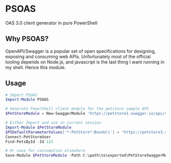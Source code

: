 # PSOAS

OAS 3.0 client generator in pure PowerShell

## Why PSOAS?

OpenAPI/Swagger is a popular set of open specifications for designing, exposing and consuming web APIs. Unfortunately most of the official tooling depends on Node.js, and javascript is the last thing I want running in my shell. Hence this module.

## Usage 

```powershell
# Import PSOAS
Import-Module PSOAS

# Generate PowerShell client module for the petstore sample API
$PetStoreModule = New-SwaggerModule 'https://petstore3.swagger.io/api/v3/openapi.json' -Prefix PetStore

# Either Import and use in current session
Import-Module $PetStoreModule
$PSDefaultParameterValues['*-PetStore*:BaseUri'] = 'https://petstore3.swagger.io'
Connect-PetStoreUser
Find-PetsById -Id 123

# Or save for consumption elsewhere
Save-Module $PetStoreModule -Path C:\path\to\exported\PetStoreSwaggerModule.psm1
```